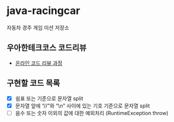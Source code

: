 # java-racingcar
자동차 경주 게임 미션 저장소

## 우아한테크코스 코드리뷰
* [온라인 코드 리뷰 과정](https://github.com/woowacourse/woowacourse-docs/blob/master/maincourse/README.md)

## 구현할 코드 목록

- [x] 쉼표 또는 기준으로 문자열 split
- [x] 문자열 앞에 “//”와 “\n” 사이에 있는 기호 기준으로 문자열 split
- [ ] 음수 또는 숫자 이외의 값에 대한 예외처리 (RuntimeException throw)
